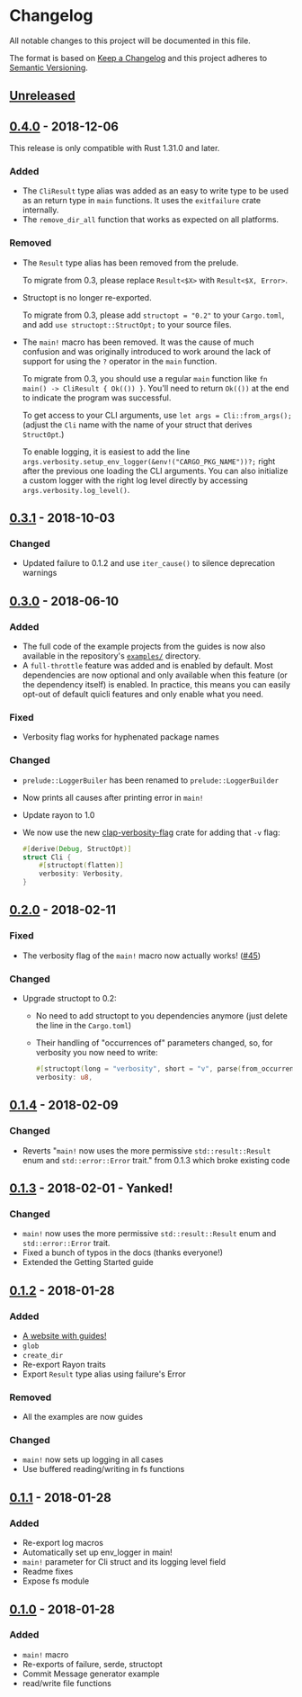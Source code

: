 # Changelog
All notable changes to this project will be documented in this file.

The format is based on [Keep a Changelog](http://keepachangelog.com/en/1.0.0/)
and this project adheres to [Semantic Versioning](http://semver.org/spec/v2.0.0.html).

## [Unreleased]

## [0.4.0] - 2018-12-06

This release is only compatible with Rust 1.31.0 and later.

### Added

- The `CliResult` type alias was added as an easy to write type to be used as an
  return type in `main` functions. It uses the `exitfailure` crate internally.
- The `remove_dir_all` function that works as expected on all platforms.

### Removed

- The `Result` type alias has been removed from the prelude.

  To migrate from 0.3, please replace `Result<$X>` with `Result<$X, Error>`.
- Structopt is no longer re-exported.

  To migrate from 0.3, please add `structopt = "0.2"` to your `Cargo.toml`,
  and add `use structopt::StructOpt;` to your source files.
- The `main!` macro has been removed. It was the cause of much confusion and
  was originally introduced to work around the lack of support for using the `?`
  operator in the `main` function.
  
  To migrate from 0.3, you should use a regular `main` function like
  `fn main() -> CliResult { Ok(()) }`. You'll need to return `Ok(())` at the
  end to indicate the program was successful.
  
  To get access to your CLI arguments, use `let args = Cli::from_args();`
  (adjust the `Cli` name with the name of your struct that derives `StructOpt`.)
  
  To enable logging, it is easiest to add the line
  `args.verbosity.setup_env_logger(&env!("CARGO_PKG_NAME"))?;` right after the
  previous one loading the CLI arguments. You can also initialize a custom
  logger with the right log level directly by accessing
  `args.verbosity.log_level()`.

## [0.3.1] - 2018-10-03

### Changed

- Updated failure to 0.1.2 and use `iter_cause()` to silence deprecation warnings

## [0.3.0] - 2018-06-10

### Added

- The full code of the example projects from the guides is now also available in
  the repository's [`examples/`] directory.
- A `full-throttle` feature was added and is enabled by default. Most
  dependencies are now optional and only available when this feature (or the
  dependency itself) is enabled. In practice, this means you can easily opt-out
  of default quicli features and only enable what you need.

[`examples/`]: https://github.com/killercup/quicli/tree/master/examples

### Fixed

- Verbosity flag works for hyphenated package names

### Changed

- `prelude::LoggerBuiler` has been renamed to `prelude::LoggerBuilder`
- Now prints all causes after printing error in `main!`
- Update rayon to 1.0
- We now use the new [clap-verbosity-flag] crate for adding that `-v` flag:
    
    ```rust
    #[derive(Debug, StructOpt)]
    struct Cli {
        #[structopt(flatten)]
        verbosity: Verbosity,
    }
    ```

[clap-verbosity-flag]: https://crates.io/crates/clap-verbosity-flag

## [0.2.0] - 2018-02-11

### Fixed

- The verbosity flag of the `main!` macro now actually works! ([#45])

[#45]: https://github.com/killercup/quicli/pull/45

### Changed

- Upgrade structopt to 0.2:
  - No need to add structopt to you dependencies anymore (just delete the line in the `Cargo.toml`)
  - Their handling of "occurrences of" parameters changed, so, for verbosity you now need to write:
    
    ```rust
    #[structopt(long = "verbosity", short = "v", parse(from_occurrences))]
    verbosity: u8,
    ```

## [0.1.4] - 2018-02-09

### Changed

- Reverts "`main!` now uses the more permissive `std::result::Result` enum and `std::error::Error` trait." from 0.1.3 which broke existing code

## [0.1.3] - 2018-02-01 - Yanked!

### Changed

- `main!` now uses the more permissive `std::result::Result` enum and `std::error::Error` trait.
- Fixed a bunch of typos in the docs (thanks everyone!)
- Extended the Getting Started guide

## [0.1.2] - 2018-01-28

### Added

- [A website with guides!](https://killercup.github.io/quicli/)
- `glob`
- `create_dir`
- Re-export Rayon traits
- Export `Result` type alias using failure's Error

### Removed

- All the examples are now guides

### Changed

- `main!` now sets up logging in all cases
- Use buffered reading/writing in fs functions

## [0.1.1] - 2018-01-28

### Added

- Re-export log macros
- Automatically set up env_logger in main!
- `main!` parameter for Cli struct and its logging level field
- Readme fixes
- Expose fs module

## [0.1.0] - 2018-01-28

### Added

- `main!` macro
- Re-exports of failure, serde, structopt
- Commit Message generator example
- read/write file functions

[Unreleased]: https://github.com/killercup/quicli/compare/v0.4.0...HEAD
[0.4.0]: https://github.com/killercup/quicli/compare/v0.3.1...v0.4.0
[0.3.1]: https://github.com/killercup/quicli/compare/v0.3.0...v0.3.1
[0.3.0]: https://github.com/killercup/quicli/compare/v0.2.0...v0.3.0
[0.2.0]: https://github.com/killercup/quicli/compare/v0.1.4...v0.2.0
[0.1.4]: https://github.com/killercup/quicli/compare/v0.1.3...v0.1.4
[0.1.3]: https://github.com/killercup/quicli/compare/v0.1.2...v0.1.3
[0.1.2]: https://github.com/killercup/quicli/compare/v0.1.1...v0.1.2
[0.1.1]: https://github.com/killercup/quicli/compare/v0.1.0...v0.1.1
[0.1.0]: https://github.com/killercup/quicli/compare/cb747195866d2a240ab8154d00facfead3e55a9e...v0.1.0
